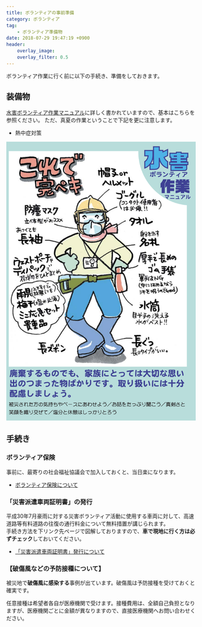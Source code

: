 ```yaml
---
title: ボランティアの事前準備
category: ボランティア
tag:
    - ボランティア準備物
date: 2018-07-29 19:47:19 +0900
header:
    overlay_image:
    overlay_filter: 0.5
---
```


ボランティア作業に行く前に以下の手続き、準備をしておきます。

## 装備物

[水害ボランティア作業マニュアル](https://www.saigaivc.com/app/download/3819477115/suigai-manual.pdf)に詳しく書かれていますので、基本はこちらを参照ください。
ただ、真夏の作業ということで下記を更に注意します。

- 熱中症対策

![装備](/assets/images/volunteer-equipments.png)

## 手続き

### ボランティア保険
事前に、最寄りの社会福祉協議会で加入しておくと、当日楽になります。

- [ボランティア保険について](https://www.saigaivc.com/volunteers/%E3%83%9C%E3%83%A9%E3%83%B3%E3%83%86%E3%82%A3%E3%82%A2%E4%BF%9D%E9%99%BA/)

### 「災害派遣車両証明書」の発行

平成30年7月豪雨に対する災害ボランティア活動に使用する車両に対して、高速道路等有料道路の往復の通行料金について無料措置が講じられます。<br>
手続き方法を下リンク先ページで図解しておりますので、**車で現地に行く方は必ずチェック**しておいてください。

- [「災害派遣車両証明書」発行について](/volunteer_backup/)

### 【破傷風などの予防接種について】

被災地で**破傷風に感染する**事例が出ています。破傷風は予防接種を受けておくと確実です。

任意接種は希望者各自が医療機関で受けます。接種費用は、全額自己負担となりますが、医療機関ごとに金額が異なりますので、直接医療機関へお問い合わせください。
